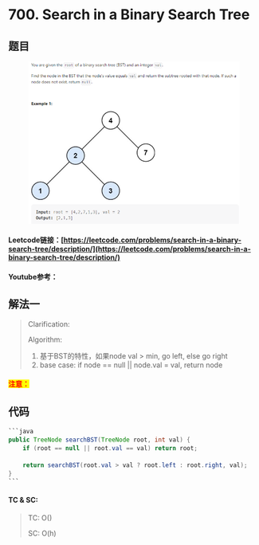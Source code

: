 # 700. Search in a Binary Search Tree

## 题目

<figure><img src="../../.gitbook/assets/image (1).png" alt=""><figcaption></figcaption></figure>

#### Leetcode链接：[https://leetcode.com/problems/search-in-a-binary-search-tree/description/](https://leetcode.com/problems/search-in-a-binary-search-tree/description/)

#### Youtube参考：

## 解法一

> Clarification:&#x20;
>
> Algorithm:&#x20;
>
> 1. 基于BST的特性，如果node val > min, go left, else go right
> 2. base case: if node == null || node.val = val, return node

#### <mark style="color:red;">注意：</mark>

## 代码

````java
```java
public TreeNode searchBST(TreeNode root, int val) {
    if (root == null || root.val == val) return root;
    
    return searchBST(root.val > val ? root.left : root.right, val);
}
```
````

#### TC & SC:&#x20;

> TC: O()
>
> SC: O(h)
